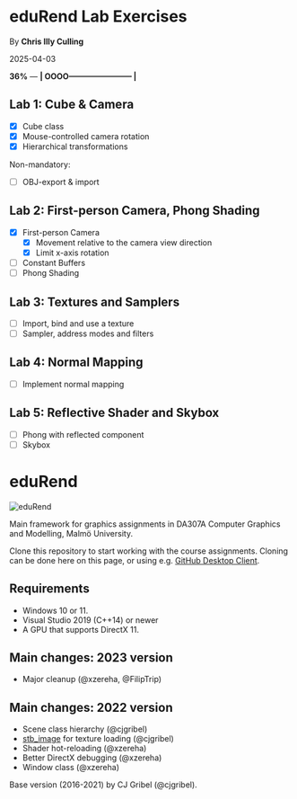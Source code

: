 # eduRend Lab Exercises

By **Chris Illy Culling**

2025-04-03

**36%** — **| OOOO———————— |**

## Lab 1: Cube & Camera

- [x] Cube class
- [x] Mouse-controlled camera rotation
- [x] Hierarchical transformations

Non-mandatory:
- [ ] OBJ-export & import

## Lab 2: First-person Camera, Phong Shading

- [x] First-person Camera
    - [x] Movement relative to the camera view direction
    - [x] Limit x-axis rotation
- [ ] Constant Buffers
- [ ] Phong Shading

## Lab 3: Textures and Samplers

- [ ] Import, bind and use a texture
- [ ] Sampler, address modes and filters

## Lab 4: Normal Mapping

- [ ] Implement normal mapping

## Lab 5: Reflective Shader and Skybox

- [ ] Phong with reflected component
- [ ] Skybox

# eduRend
![eduRend](EDU_2d_s.png)

Main framework for graphics assignments in DA307A Computer Graphics and Modelling, Malmö University.

Clone this repository to start working with the course assignments. Cloning can be done here on this page, or using e.g. [GitHub Desktop Client](https://desktop.github.com/).

## Requirements
- Windows 10 or 11.
- Visual Studio 2019 (C++14) or newer
- A GPU that supports DirectX 11.

## Main changes: 2023 version
- Major cleanup (@xzereha, @FilipTrip)

## Main changes: 2022 version
- Scene class hierarchy (@cjgribel)
- [stb_image](https://github.com/nothings/stb) for texture loading (@cjgribel)
- Shader hot-reloading (@xzereha)
- Better DirectX debugging (@xzereha)
- Window class (@xzereha)

Base version (2016-2021) by CJ Gribel (@cjgribel).
